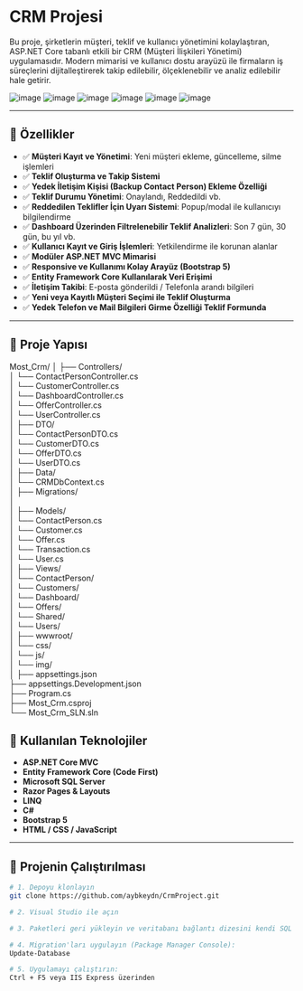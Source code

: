 # CRM Projesi

Bu proje, şirketlerin müşteri, teklif ve kullanıcı yönetimini kolaylaştıran, ASP.NET Core tabanlı etkili bir CRM (Müşteri İlişkileri Yönetimi) uygulamasıdır. Modern mimarisi ve kullanıcı dostu arayüzü ile firmaların iş süreçlerini dijitalleştirerek takip edilebilir, ölçeklenebilir ve analiz edilebilir hale getirir.

![image](https://github.com/user-attachments/assets/7d0c6c89-5b12-4fba-97f1-7da59fb57460)
![image](https://github.com/user-attachments/assets/a9cc0123-8ffc-4291-ab2f-7c7638e20c7a)
![image](https://github.com/user-attachments/assets/75e73395-cc90-4f90-b2e2-9d8092152fa0)
![image](https://github.com/user-attachments/assets/90f0441b-1f2b-4669-8189-7eda470508ae)
![image](https://github.com/user-attachments/assets/664301be-26d9-46e3-92ea-31ec7da44a90)
![image](https://github.com/user-attachments/assets/7aafd044-c9a3-49b8-9804-19a76f439acd)




---

## 📌 Özellikler

- ✅ **Müşteri Kayıt ve Yönetimi**: Yeni müşteri ekleme, güncelleme, silme işlemleri
- ✅ **Teklif Oluşturma ve Takip Sistemi**
- ✅ **Yedek İletişim Kişisi (Backup Contact Person) Ekleme Özelliği**
- ✅ **Teklif Durumu Yönetimi**: Onaylandı, Reddedildi vb.
- ✅ **Reddedilen Teklifler İçin Uyarı Sistemi**: Popup/modal ile kullanıcıyı bilgilendirme
- ✅ **Dashboard Üzerinden Filtrelenebilir Teklif Analizleri**: Son 7 gün, 30 gün, bu yıl vb.
- ✅ **Kullanıcı Kayıt ve Giriş İşlemleri**: Yetkilendirme ile korunan alanlar
- ✅ **Modüler ASP.NET MVC Mimarisi**
- ✅ **Responsive ve Kullanımı Kolay Arayüz (Bootstrap 5)**
- ✅ **Entity Framework Core Kullanılarak Veri Erişimi**
- ✅ **İletişim Takibi**: E-posta gönderildi / Telefonla arandı bilgileri
- ✅ **Yeni veya Kayıtlı Müşteri Seçimi ile Teklif Oluşturma**
- ✅ **Yedek Telefon ve Mail Bilgileri Girme Özelliği Teklif Formunda**

---

## 📁 Proje Yapısı

Most_Crm/
│
├── Controllers/                       
│   └── ContactPersonController.cs     
│   └── CustomerController.cs          
│   └── DashboardController.cs         
│   └── OfferController.cs             
│   └── UserController.cs              
│
├── DTO/                               
│   └── ContactPersonDTO.cs            
│   └── CustomerDTO.cs                 
│   └── OfferDTO.cs                    
│   └── UserDTO.cs                     
│
├── Data/                              
│   └── CRMDbContext.cs                
│
├── Migrations/                        
│         
│
├── Models/                            
│   └── ContactPerson.cs               
│   └── Customer.cs                    
│   └── Offer.cs                       
│   └── Transaction.cs                 
│   └── User.cs                        
│
├── Views/                             
│   └── ContactPerson/                 
│   └── Customers/                     
│   └── Dashboard/                     
│   └── Offers/                        
│   └── Shared/                        
│   └── Users/                         
│
├── wwwroot/                           
│   └── css/                           
│   └── js/                            
│   └── img/                           
│
├── appsettings.json                   
├── appsettings.Development.json       
├── Program.cs                         
├── Most_Crm.csproj                    
└── Most_Crm_SLN.sln


## 🔧 Kullanılan Teknolojiler

- **ASP.NET Core MVC**
- **Entity Framework Core (Code First)**
- **Microsoft SQL Server**
- **Razor Pages & Layouts**
- **LINQ**
- **C#**
- **Bootstrap 5**
- **HTML / CSS / JavaScript**

---

## 🚀 Projenin Çalıştırılması

```bash
# 1. Depoyu klonlayın
git clone https://github.com/aybkeydn/CrmProject.git

# 2. Visual Studio ile açın

# 3. Paketleri geri yükleyin ve veritabanı bağlantı dizesini kendi SQL Server bağlantınıza göre düzenleyin

# 4. Migration'ları uygulayın (Package Manager Console):
Update-Database

# 5. Uygulamayı çalıştırın:
Ctrl + F5 veya IIS Express üzerinden 
